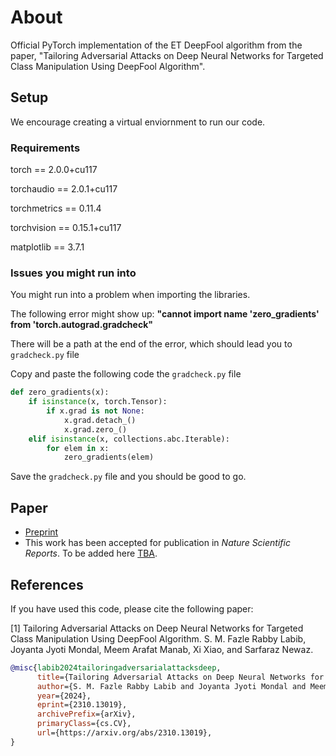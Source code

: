 # About

Official PyTorch implementation of the ET DeepFool algorithm from the paper, "Tailoring Adversarial Attacks on Deep Neural Networks for Targeted Class Manipulation Using DeepFool Algorithm".

## Setup

We encourage creating a virtual enviornment to run our code.

### Requirements

torch == 2.0.0+cu117  

torchaudio == 2.0.1+cu117  

torchmetrics == 0.11.4  

torchvision == 0.15.1+cu117  

matplotlib == 3.7.1

### Issues you might run into

You might run into a problem when importing the libraries.

The following error might show up: **"cannot import name 'zero_gradients' from 'torch.autograd.gradcheck"**

There will be a path at the end of the error, which should lead you to `gradcheck.py` file

Copy and paste the following code the `gradcheck.py` file

``` python
def zero_gradients(x):
    if isinstance(x, torch.Tensor):
        if x.grad is not None:
            x.grad.detach_()
            x.grad.zero_()
    elif isinstance(x, collections.abc.Iterable):
        for elem in x:
            zero_gradients(elem)
```

Save the `gradcheck.py` file and you should be good to go.

## Paper

* [Preprint](https://arxiv.org/abs/2310.13019)
* This work has been accepted for publication in _Nature Scientific Reports_. To be added here [TBA](#).

## References

If you have used this code, please cite the following paper:

[1] Tailoring Adversarial Attacks on Deep Neural Networks for Targeted Class Manipulation Using DeepFool Algorithm. S. M. Fazle Rabby Labib, Joyanta Jyoti Mondal, Meem Arafat Manab, Xi Xiao, and Sarfaraz Newaz.

```bibtex
@misc{labib2024tailoringadversarialattacksdeep,
      title={Tailoring Adversarial Attacks on Deep Neural Networks for Targeted Class Manipulation Using DeepFool Algorithm}, 
      author={S. M. Fazle Rabby Labib and Joyanta Jyoti Mondal and Meem Arafat Manab and Xi Xiao and Sarfaraz Newaz},
      year={2024},
      eprint={2310.13019},
      archivePrefix={arXiv},
      primaryClass={cs.CV},
      url={https://arxiv.org/abs/2310.13019}, 
}
```
